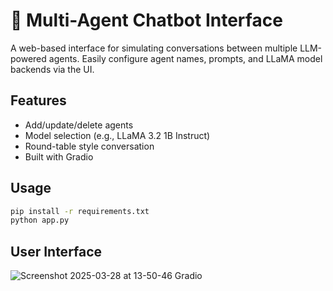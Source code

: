 # 🤖 Multi-Agent Chatbot Interface

A web-based interface for simulating conversations between multiple LLM-powered agents. Easily configure agent names, prompts, and LLaMA model backends via the UI.

## Features
- Add/update/delete agents
- Model selection (e.g., LLaMA 3.2 1B Instruct)
- Round-table style conversation
- Built with Gradio

## Usage

```bash
pip install -r requirements.txt
python app.py
```

## User Interface

![Screenshot 2025-03-28 at 13-50-46 Gradio](https://github.com/user-attachments/assets/2fc651ab-2a67-4e18-aa4e-fb83d3f3d4b9)

